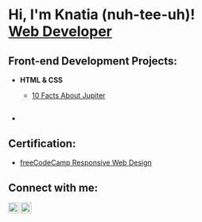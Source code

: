 <h1>Hi, I'm Knatia (nuh-tee-uh)! <br/><a href="https://github.com/kparsondev">Web Developer </a><a href="https://www.linkedin.com/in/knatiaparson/"></a></h1>

<h2>Front-end Development Projects:</h2>

- <b>HTML & CSS</b>
  - [10 Facts About Jupiter](https://github.com/kparsondev/jupiter)
  
- <b></b>
  - 
  
 

<h2>Certification:</h2>

 - <a href="https://www.freecodecamp.org/certification/kparson125/responsive-web-design">freeCodeCamp Responsive Web Design</a>


<h2> Connect with me:</h2>

[<img align="left" alt="KnatiaParson | LinkedIn" width="22px" src="https://cdn.jsdelivr.net/npm/simple-icons@v3/icons/linkedin.svg" />][linkedin]
[<img align="left" alt="KnatiaParson | Instagram" width="22px" src="https://cdn.jsdelivr.net/npm/simple-icons@v3/icons/instagram.svg" />][instagram]

[instagram]: https://www.instagram.com/knatiaparson/
[linkedin]: https://www.linkedin.com/in/knatia-nuh-tee-uh-parson-53578822b

<!--
**kparsondev/kparsondev** is a ✨ _special_ ✨ repository because its `README.md` (this file) appears on your GitHub profile.

Here are some ideas to get you started:

- 🔭 I’m currently working on ...
- 🌱 I’m currently learning ...
- 👯 I’m looking to collaborate on ...
- 🤔 I’m looking for help with ...
- 💬 Ask me about ...
- 📫 How to reach me: ...
- 😄 Pronouns: ...
- ⚡ Fun fact: ...
-->
